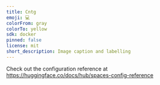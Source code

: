 ```yaml
---
title: Cntg
emoji: 💻
colorFrom: gray
colorTo: yellow
sdk: docker
pinned: false
license: mit
short_description: Image caption and labelling
---
```


Check out the configuration reference at https://huggingface.co/docs/hub/spaces-config-reference
